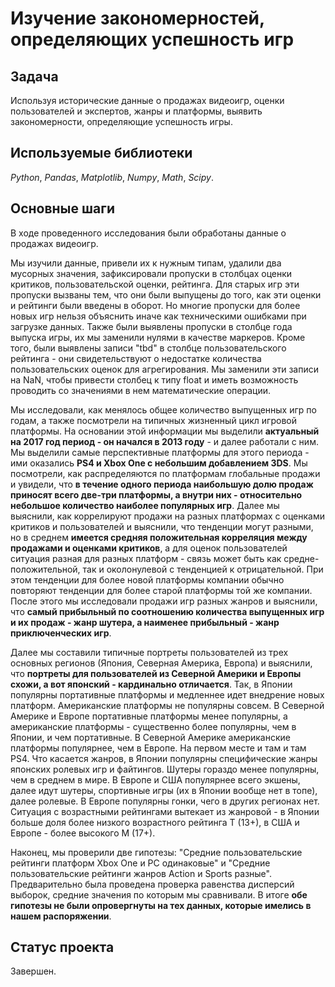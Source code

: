 # Изучение закономерностей, определяющих успешность игр


## Задача

Используя исторические данные о продажах видеоигр, оценки пользователей и экспертов, жанры и платформы, выявить закономерности, определяющие успешность игры.

## Используемые библиотеки
*Python*, *Pandas*, *Matplotlib*, *Numpy*, *Math*, *Scipy*.

## Основные шаги

В ходе проведенного исследования были обработаны данные о продажах видеоигр. 

Мы изучили данные, привели их к нужным типам, удалили два мусорных значения, зафиксировали пропуски в столбцах оценки критиков, пользовательской оценки, рейтинга. Для старых игр эти пропуски вызваны тем, что они были выпущены до того, как эти оценки и рейтинги были введены в оборот. Но многие пропуски для более новых игр нельзя объяснить иначе как техническими ошибками при загрузке данных. Также были выявлены пропуски в столбце года выпуска игры, их мы заменили нулями в качестве маркеров. Кроме того, были выявлены записи "tbd" в столбце пользовательского рейтинга - они свидетельствуют о недостатке количества пользовательских оценок для агрегирования. Мы заменили эти записи на NaN, чтобы привести столбец к типу float и иметь возможность проводить со значениями в нем математические операции.

Мы исследовали, как менялось общее количество выпущенных игр по годам, а также посмотрели на типичных жизненный цикл игровой платформы. На основании этой информации мы выделили <b>актуальный на 2017 год период - он начался в 2013 году</b> - и далее работали с ним. Мы выделили самые перспективные платформы для этого периода - ими оказались <b>PS4 и Xbox One с небольшим добавлением 3DS</b>. Мы посмотрели, как распределяются по платформам глобальные продажи и увидели, что <b>в течение одного периода наибольшую долю продаж приносят всего две-три платформы, а внутри них - относительно небольшое количество наиболее популярных игр</b>. Далее мы выяснили, как коррелируют продажи на разных платформах с оценками критиков и пользователей и выяснили, что тенденции могут разными, но в среднем <b>имеется средняя положительная корреляция между продажами и оценками критиков</b>, а для оценок пользователей ситуация разная для разных платформ - связь может быть как средне-положительной, так и околонулевой с тенденцией к отрицательной. При этом тенденции для более новой платформы компании обычно повторяют тенденции для более старой платформы той же компании. После этого мы исследовали продажи игр разных жанров и выяснили, что <b>самый прибыльный по соотношению количества выпущенных игр и их продаж - жанр шутера, а наименее прибыльный - жанр приключенческих игр</b>. 

Далее мы составили типичные портреты пользователей из трех основных регионов (Япония, Северная Америка, Европа) и выяснили, что <b>портреты для пользователей из Северной Америки и Европы схожи, а вот японский - кардинально отличается</b>. Так, в Японии популярны портативные платформы и медленнее идет внедрение новых платформ. Американские платформы не популярны совсем. В Северной Америке и Европе портативные платформы менее популярны, а американские платформы - существенно более популярны, чем в Японии, и чем портативные. В Северной Америке американские платформы популярнее, чем в Европе. На первом месте и там и там PS4. Что касается жанров, в Японии популярны специфические жанры японских ролевых игр и файтингов. Шутеры гораздо менее популярны, чем в среднем в мире. В Европе и США популярнее всего экшены, далее идут шутеры, спортивные игры (их в Японии вообще нет в топе), далее ролевые. В Европе популярны гонки, чего в других регионах нет. Ситуация с возрастными рейтингами вытекает из жанровой - в Японии больше доля более низкого возрастного рейтинга T (13+), в США и Европе - более высокого M (17+).

Наконец, мы проверили две гипотезы: "Средние пользовательские рейтинги платформ Xbox One и PC одинаковые" и "Средние пользовательские рейтинги жанров Action и Sports разные". Предварительно была проведена проверка равенства дисперсий выборок, средние значения по которым мы сравнивали. В итоге <b>обе гипотезы не были опровергнуты на тех данных, которые имелись в нашем распоряжении</b>.

## Статус проекта

Завершен.

